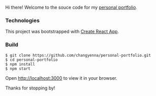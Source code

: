 Hi there! Welcome to the souce code for my [personal portfolio](https://changyenna.com/).

### Technologies

This project was bootstrapped with [Create React App](https://github.com/facebook/create-react-app).

### Build

```
$ git clone https://github.com/changyenna/personal-portfolio.git
$ cd personal-portfolio
$ npm install
$ npm start

```

Open [http://localhost:3000](http://localhost:3000) to view it in your browser.

Thanks for stopping by! 
